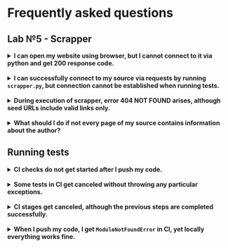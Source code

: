 # Frequently asked questions

## <a name="faq-scrapper"></a>Lab №5 - Scrapper

<details>
    <summary><b>I can open my website using browser, but I cannot connect to it 
    via python and get 200 response code.</b></summary>
    <br>
    <p>
The golden rule goes as follows: if you can connect to the website with your 
browser, you should also be able to connect to it using python, as it means 
that the server of the website is working fine. So, it all comes down to your 
ability to make your python request as similar to the human user's one as possible.

Thus, try adopting some headers, feed `requests.get()` cookies from your own 
browser after visiting your target website, and wait for a random amount of 
seconds in between requests. Experimenting with those settings should do the trick.
    </p>
</details>

<br>

<details>
    <summary><b>I can successfully connect to my source via requests by running 
    <code>scrapper.py</code>, but connection cannot be established when running tests.
    </b></summary>
    <br>
    <p>
In case in <code>scrapper.py</code> you feed <code>requests.get()</code> any extra headers or cookies,
or if you program your scrapper to wait for a certain time period in between the
requests, you are also expected to modify requests in test files accordingly. 
In other words, test files perform the most basic type of requests with no extra
settings, so if you need those extra settings, you have to add them manually.
Check which tests fail, find what module they belong to, and make your changes
there, it is allowed.
    </p>
</details>

<br>

<details>
    <summary><b>During execution of scrapper, error 404 NOT FOUND arises, 
    although seed URLs include valid links only.</b></summary>
    <br>
    <p>
This usually happens when the link that is fed to <code>requests.get()</code> is constructed
incorrectly. Note that many sources place incomplete versions of URLs to related
articles in their HTML code, so you have to manually modify then before feeding 
to <code>requests.get()</code>.

For instance, [this](https://www.nn.ru/text/gorod/2022/05/01/71301596/) `nn.ru` 
article contains the following link in its HTML 
source: `/text/gorod/2022/05/01/71300711/`. Before you try to follow it, you have 
to restore it to its full format by adding a protocol `https://` and a website 
root `nn.ru`. As a result, you will get a full link 
`https://nn.ru/text/gorod/2022/05/01/71300711/`, which can be safely 
fed to `requests.get()`. Also, sometimes students overdo it and try to restore 
already full-formatted links, getting something like `https://https://nn.ru`, 
which is obviously also invalid. All in all, pay attention to what kind of URLs 
you pass to your `requests.get()`.
    </p>
</details>

<br>

<details>
    <summary><b>What should I do if not every page of my source contains information about the author?</b></summary>
    <br>
    <p>
To get a mark higher than 4, you are expected to collect certain metadata
concerning your articles, including but not limited to their authors. In case 
information about the author is missing, you can place a NOT FOUND token in its 
place, tests are programmed to recognize this sequence as valid.
    </p>
</details>

## <a name="faq-tests"></a>Running tests

<details>
    <summary><b>CI checks do not get started after I push my code.</b></summary>
    <br>
    <p>
In most cases it means that your pull request has conflicts with the main branch 
of the repository. This can happen after updates have been merges into your pull 
request by one of the mentors. So, you should always make sure that you have 
pulled all the updates from your remote branch before you commit any new 
changes to your code, it helps to prevent such situations.

In the event it has already happened, you have to pull changes to your local 
branch, resolve conflicts manually, commit your choices and push it.
    </p>
</details>

<br>

<details>
    <summary><b>Some tests in CI get canceled without throwing any particular exceptions.</b></summary>
    <br>
    <p>
Automated testing works as a chain: in order for certain stages to start, the
previous ones should be successfully completed first. In such a way, 
<b>Crawler checks config</b> will not be run until your pull request passes code 
style, PR name and spelling checks. If you fail a spelling check, 
ask mentors about it as it is likely not your fault. In case of failing PR 
name or code style, you have to fix your pull request according to the message 
from those stages before you can proceed to the following checks, and so on.
    </p>
</details>

<br>

<details>
    <summary><b>CI stages get canceled, although the previous steps are completed successfully.</b></summary>
    <br>
    <img src="https://lh3.googleusercontent.com/QWLiFU7LhCcwmlNDqlFR35z-H4fzUHsWMdNZjM7s8WKjFIBJraOR0TJY4r50PSTpUfIALX2_7WjF7MH-709D3LW5DmWAA1aERsNPYX0CdbVnh-0HwqTJurA38w5KxMErF33DmEe1">
    <p>
This usually happens in the event that your code takes too much time to run. 
Firstly, try to restart checks. Sometimes that is enough. 

However, if the issue is still there, closely examine your code for any 
bottlenecks, make sure that you do not make any more requests than necessary,
ensure that there are no infinite loops and/or recursion going on. 

Apart from that, verify that you have established a reliable connection with 
your target web-source, as sometimes servers stop responding to automatically 
generated requests without explicitly rejecting them. This may cause your 
program to wait for a response forever, until the time reserved for the stage runs out.

If you are confident that the problem does not involve your code, make your 
situation known to the mentors. There is a chance that it could be a github 
malfunction.
    </p>
</details>

<br>

<details>
    <summary><b>When I push my code, I get <code>ModuleNotFoundError</code> in CI, 
    yet locally everything works fine.</b></summary>
    <br>
    <p>
Make sure you have listed all the required libraries that your program needs in
<code>requirements.txt</code>. This directly impacts the way the testing environment is set in CI.
    </p>
</details>
